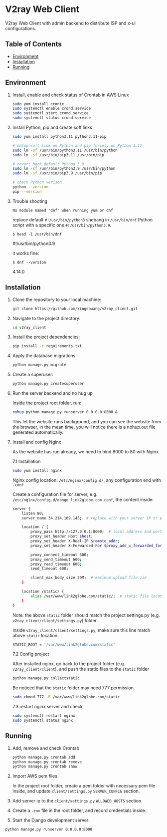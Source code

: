 # V2ray Web Client

V2ray Web Client with admin backend to distribute ISP and x-ui configurations.

## Table of Contents
- [Environment](#environment)
- [Installation](#installation)
- [Running](#running)

## Environment

1. Install, enable and check status of Crontab in AWS Linux

    ```bash
    sudo yum install cronie
    sudo systemctl enable crond.service
    sudo systemctl start crond.service
    sudo systemctl status crond.service
    ```
2. Install Python, pip and create soft links

    ```bash
    sudo yum install python3.11 python3.11-pip

    # setup soft link on Python and pip forcely on Python 3.11
    sudo ln -sf /usr/bin/python3.11 /usr/bin/python
    sudo ln -sf /usr/bin/pip3.11 /usr/bin/pip

    # revert back default Python 3.9
    sudo ln -sf /usr/bin/python3.9 /usr/bin/python
    sudo ln -sf /usr/bin/pip3.9 /usr/bin/pip

    # check Python verison
    python --version
    pip --version
    ```

3. Trouble shooting

    `No module named 'dnf' when running yum or dnf`
    
    replace default `#!/usr/bin/python3` shebang in `/usr/bin/dnf` Python script with a specific one `#!/usr/bin/python3.9`.

    `$ head -1 /usr/bin/dnf`
    
    #!/usr/bin/python3.9
    
    it works fine:

    `$ dnf --version`
    
    4.14.0

## Installation

1. Clone the repository to your local machine:

    ```bash
    git clone https://github.com/xingdawang/v2ray_client.git
    ```

2. Navigate to the project directory:

    ```bash
    cd v2ray_client 
    ```

3. Install the project dependencies:

    ```bash
    pip install -r requirements.txt
    ```

4. Apply the database migrations:

    ```bash
    python manage.py migrate
    ```

5. Create a superuser:

    ```bash
    python manage.py createsuperuser
    ```

6. Run the server backend and no hug up

    Inside the project root folder, run: 
    
    ```bash
    nohup python manage.py runserver 0.0.0.0:8000 &
    ```

    This let the website runs background, and you can see the website from the browser, in the mean time, you will notice there is a nohup.out file generated automatically.



7. Install and config Nginx

    As the website has run already, we need to bind 8000 to 80 with Nginx.

    7.1 Installation
    ```bash
    sudo yum install nginx
    ```
    
    Nginx config location: `/etc/nginx/config.d/`, any configuration end with `.conf`

    Create a configuration file for server, e.g. `/etc/nginx/config.d/dango_link2globe.com.conf`, the content inside:

    ```bash
    server {
        listen 80;
        server_name 34.214.109.145;  # replace with your server IP or public dns

        location / {
            proxy_pass http://127.0.0.1:8000;  # local address and port
            proxy_set_header Host $host;
            proxy_set_header X-Real-IP $remote_addr;
            proxy_set_header X-Forwarded-For $proxy_add_x_forwarded_for;

            proxy_connect_timeout 600;
            proxy_send_timeout 600;
            proxy_read_timeout 600;
            send_timeout 600;

            client_max_body_size 20M;  # maximum upload file zie
        }

        location /static/ {
            alias /var/www/link2globe.com/static/;  # static file location
        }
    }
    ```

    Note: the above `static` folder should match the project settings.py (e.g. `v2ray_client/client/settings.py`) folder.

    Inside `v2ray_client/client/settings.py`, make sure this line match above `static` location.
    
    ```bash
    STATIC_ROOT = '/var/www/link2globe.com/static'
    ```
    7.2 Config project

    After installed nginx, go back to the project folder (e.g. `v2ray_client/client`), and push the static files to the `static` folder

    ```bash
    python manage.py collectstatic
    ```

    Be noticed that the `static` folder may need 777 permission.
    ```bash
    sudo chmod 777 -R /var/www/link2globe.com/static
    ```

    7.3 restart nginx server and check

    ```bash
    sudo systemctl restart nginx
    sudo systemctl status nginx
    ```



## Running

1. Add, remove and check Crontab

   ```bash
   python manage.py crontab add
   python manage.py crontab remove
   python manage.py crontab show
   ```

2. Import AWS pem files

   In the project root folder, create a pem folder with necessary pem file inside, and update `client/settings.py` `SERVER_CONFIG` section.
   
3. Add server ip to the `client/settings.py` `ALLOWED_HOSTS` section.

4. Create a `.env` file in the root folder, and record credentials inside.

5. Start the Django development server:

```bash
python manage.py runserver 0.0.0.0:8000
```
